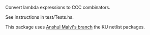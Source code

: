 Convert lambda expressions to CCC combinators.

See instructions in test/Tests.hs.

This package uses [Anshul Malvi's branch](https://github.com/ku-fpg/netlist) the KU netlist packages.

